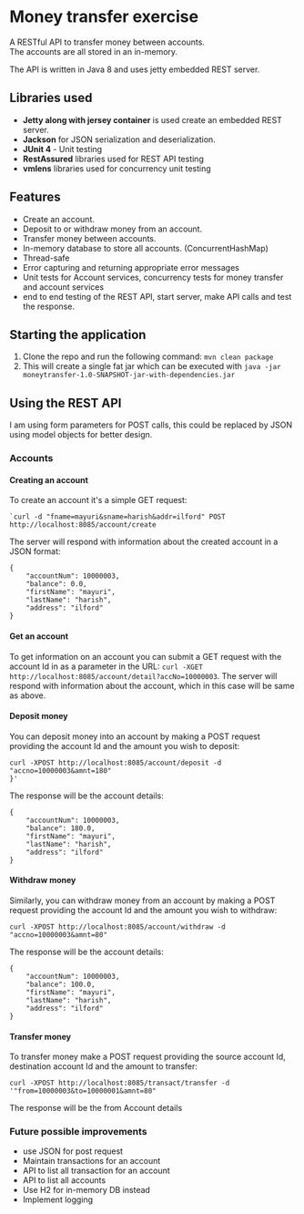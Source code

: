# Money transfer exercise

A RESTful API to transfer money between accounts.  
The accounts are all stored in an in-memory.

The API is written in Java 8 and uses jetty embedded REST server.

## Libraries used
 - **Jetty along with jersey container** is used create an embedded REST server.
 - **Jackson** for JSON serialization and deserialization.
 - **JUnit 4** - Unit testing
 - **RestAssured**  libraries used for REST API testing
  - **vmlens** libraries used for concurrency unit testing 

## Features
- Create an account.
- Deposit to or withdraw money from an account.
- Transfer money between accounts.
- In-memory database to store all accounts. (ConcurrentHashMap)
- Thread-safe
- Error capturing and returning appropriate error messages
- Unit tests for Account services, concurrency tests for money transfer and account services
- end to end testing of the REST API, start server, make API calls and test the response.

## Starting the application
1. Clone the repo and run the following command: `mvn clean package`
2. This will create a single fat jar which can be executed with `java -jar moneytransfer-1.0-SNAPSHOT-jar-with-dependencies.jar `

## Using the REST API
I am using form parameters for POST calls, this could be replaced by JSON using model objects for better design.
### Accounts
#### Creating an account  
To create an account it's a simple GET request:
```
`curl -d "fname=mayuri&sname=harish&addr=ilford" POST http://localhost:8085/account/create

``` 
The server will respond with information about the created account in a JSON format:
```
{
    "accountNum": 10000003,
    "balance": 0.0,
    "firstName": "mayuri",
    "lastName": "harish",
    "address": "ilford"
}
```

#### Get an account
To get information on an account you can submit a GET request with the account Id in as a parameter in the URL: `curl -XGET http://localhost:8085/account/detail?accNo=10000003`.
The server will respond with information about the account, which in this case will be same as above.

#### Deposit money
You can deposit money into an account by making a POST request providing the account Id and the amount you wish to deposit:
```
curl -XPOST http://localhost:8085/account/deposit -d "accno=10000003&amnt=180"
}'
```
The response will be the account details:
```
{
    "accountNum": 10000003,
    "balance": 180.0,
    "firstName": "mayuri",
    "lastName": "harish",
    "address": "ilford"
}
```

#### Withdraw money
Similarly, you can withdraw money from an account by making a POST request providing the account Id and the amount you wish to withdraw:
```
curl -XPOST http://localhost:8085/account/withdraw -d "accno=10000003&amnt=80"
```
The response will be the account details:
```
{
    "accountNum": 10000003,
    "balance": 100.0,
    "firstName": "mayuri",
    "lastName": "harish",
    "address": "ilford"
}
```

#### Transfer money
To transfer money make a POST request providing the source account Id, destination account Id and the amount to transfer:
```
curl -XPOST http://localhost:8085/transact/transfer -d '"from=10000003&to=10000001&amnt=80"

```
The response will be the from Account details

### Future possible improvements
- use JSON for post request
- Maintain transactions for an account
- API to list all transaction for an account
- API to list all accounts
- Use H2 for in-memory DB instead
- Implement logging



